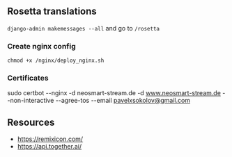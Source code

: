## Rosetta translations

`django-admin makemessages --all`
and go to `/rosetta`

### Create nginx config
`chmod +x /nginx/deploy_nginx.sh`

### Certificates
sudo certbot --nginx -d neosmart-stream.de -d www.neosmart-stream.de --non-interactive --agree-tos --email pavelxsokolov@gmail.com

## Resources
- https://remixicon.com/
- https://api.together.ai/
